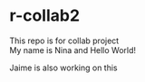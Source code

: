 # r-collab2

This repo is for collab project  
My name is Nina and Hello World!

Jaime is also working on this
